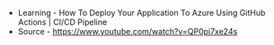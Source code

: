 - Learning - How To Deploy Your Application To Azure Using GitHub Actions | CI/CD Pipeline
- Source - https://www.youtube.com/watch?v=QP0pi7xe24s
